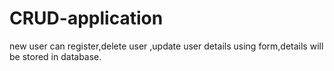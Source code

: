 # CRUD-application
new user can register,delete user ,update user details using form,details will be stored in database.
